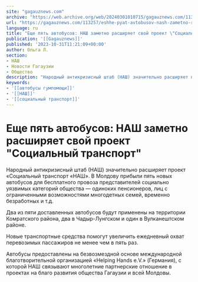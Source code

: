 ```yaml
---
site: "gagauznews.com"
archive: "https://web.archive.org/web/20240301010715/gagauznews.com/113257/eshhe-pyat-avtobusov-nash-zametno-rasshiryaet-svoj-proekt-sotsialnyj-transport.html"
url: "https://gagauznews.com/113257/eshhe-pyat-avtobusov-nash-zametno-rasshiryaet-svoj-proekt-sotsialnyj-transport.html"
language: ru
title: "Еще пять автобусов: НАШ заметно расширяет свой проект \"Социальный транспорт\""
publication: '[[Gagauznews]]'
published: '2023-10-31T11:21:09+00:00'
author: Ольга Л.
section:
- НАШ
- Новости Гагаузии
- Общество
description: "Народный антикризисный штаб (НАШ) значительно расширяет проект «Социальный транспорт «НАШ». В Молдову прибыли пять новых автобусов для бесплатного провоза представителей социально уязвимых категорий общества — одиноких пенсионеров, лиц с ограниченными возможностями многодетных семей, временно безработных и т.д. Два из пяти доставленных автобусов будут применены на территории Комратского района, два в Чадыр-Лунгском и один в Вулканештском районе. Новые транспортные средства помогут увеличить ежедневный охват перевозимых пассажиров не менее чем в пять раз. Автобусы предоставлены на безвозмездной основе международной благотворительной организацией «Helping Hands e.V.» (Германия), с которой НАШ связывают многолетние партнерские отношение в проектах на благо развития общества Гагаузии и всей Молдовы. […]"
keywords:
- '[[автобусы гумпомощи]]'
- '[[НАШ]]'
- '[[социальный транспорт]]'
---
```


# Еще пять автобусов: НАШ заметно расширяет свой проект "Социальный транспорт"

Народный антикризисный штаб (НАШ) значительно расширяет проект «Социальный транспорт «НАШ». В Молдову прибыли пять новых автобусов для бесплатного провоза представителей социально уязвимых категорий общества — одиноких пенсионеров, лиц с ограниченными возможностями многодетных семей, временно безработных и т.д.

Два из пяти доставленных автобусов будут применены на территории Комратского района, два в Чадыр-Лунгском и один в Вулканештском районе.

Новые транспортные средства помогут увеличить ежедневный охват перевозимых пассажиров не менее чем в пять раз.

Автобусы предоставлены на безвозмездной основе международной благотворительной организацией «Helping Hands e.V.» (Германия), с которой НАШ связывают многолетние партнерские отношение в проектах на благо развития общества Гагаузии и всей Молдовы.